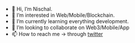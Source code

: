 - 👋 Hi, I’m Nischal.
- 👀 I’m interested in Web/Mobile/Blockchain.
- 🌱 I’m currently learning everything development.
- 💞️ I’m looking to collaborate on Web3/Mobile/App
- 📫 How to reach me -> through [twitter](https://twitter.com/@niiischall)

<!---
nischalJovian/nischalJovian is a ✨ special ✨ repository because its `README.md` (this file) appears on your GitHub profile.
You can click the Preview link to take a look at your changes.
--->
